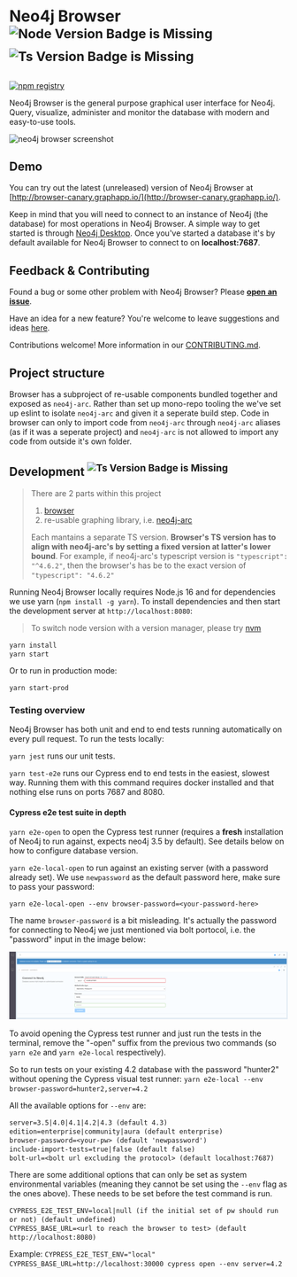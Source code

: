 # Neo4j Browser <sup>![Node Version Badge is Missing][node version badge] ![Ts Version Badge is Missing][ts version badge]</sup>

[![npm registry][npm registry]](https://www.npmjs.com/package/neo4j-devtools-arc)

Neo4j Browser is the general purpose graphical user interface for Neo4j. Query, visualize, administer and monitor the database with modern and easy-to-use tools.

![neo4j browser screenshot](./.github/neo4j-browser-screenshot.png)

## Demo

You can try out the latest (unreleased) version of Neo4j Browser at [http://browser-canary.graphapp.io/](http://browser-canary.graphapp.io/).

Keep in mind that you will need to connect to an instance of Neo4j (the database) for most operations in Neo4j Browser. A simple way to get started is through [Neo4j Desktop](https://neo4j.com/download/). Once you've started a database it's by default available for Neo4j Browser to connect to on **localhost:7687**.

## Feedback & Contributing

Found a bug or some other problem with Neo4j Browser? Please [**open an issue**](https://github.com/neo4j/neo4j-browser/issues).

Have an idea for a new feature? You're welcome to leave suggestions and ideas [here](https://feedback.neo4j.com/browser).

Contributions welcome! More information in our [CONTRIBUTING.md](CONTRIBUTING.md).

## Project structure

Browser has a subproject of re-usable components bundled together and exposed as `neo4j-arc`. Rather than set up mono-repo tooling the we've set up eslint to isolate `neo4j-arc` and given it a seperate build step. Code in browser can only to import code from `neo4j-arc` through `neo4j-arc` aliases (as if it was a seperate project) and `neo4j-arc` is not allowed to import any code from outside it's own folder.

## Development <sup>![Ts Version Badge is Missing][ts version badge]</sup>

> There are 2 parts within this project
> 
> 1. [browser](./src/browser)
> 2. re-usable graphing library, i.e. [neo4j-arc](./src/neo4j-arc)
>
> Each mantains a separate TS version. **Browser's TS version has to align with neo4j-arc's by setting a fixed version
> at latter's lower bound**. For example, if neo4j-arc's typescript version is `"typescript": "^4.6.2"`, then the
> browser's has be to the exact version of `"typescript": "4.6.2"`

Running Neo4j Browser locally requires Node.js 16 and for dependencies we use yarn (`npm install -g yarn`). To install 
dependencies and then start the development server at `http://localhost:8080`:

> To switch node version with a version manager, please try [nvm](https://qubitpi.github.io/hashicorp-aws/blog/nvm)

```shell
yarn install
yarn start
```

Or to run in production mode:

```shell
yarn start-prod
```

### Testing overview

Neo4j Browser has both unit and end to end tests running automatically on every pull request. To run the tests locally:

`yarn jest` runs our unit tests.

`yarn test-e2e` runs our Cypress end to end tests in the easiest, slowest way. Running them with this command requires docker installed and that nothing else runs on ports 7687 and 8080.

#### Cypress e2e test suite in depth

`yarn e2e-open` to open the Cypress test runner (requires a **fresh** installation of Neo4j to run against, expects neo4j 3.5 by default). See details below on how to configure database version.

`yarn e2e-local-open` to run against an existing server (with a password already set). We use `newpassword` as the default password here, make sure to pass your password:

```
yarn e2e-local-open --env browser-password=<your-password-here>
```

The name `browser-password` is a bit misleading. It's actually the password for connecting to Neo4j we just mentioned via bolt portocol, i.e. the "password" input in the image below:

![browser password screenshot](./.github/browser-password.png)

To avoid opening the Cypress test runner and just run the tests in the terminal, remove the "-open" suffix from the previous two commands (so `yarn e2e` and `yarn e2e-local` respectively).

So to run tests on your existing 4.2 database with the password "hunter2" without opening the Cypress visual test runner:
`yarn e2e-local --env browser-password=hunter2,server=4.2`

All the available options for `--env` are:

```
server=3.5|4.0|4.1|4.2|4.3 (default 4.3)
edition=enterprise|community|aura (default enterprise)
browser-password=<your-pw> (default 'newpassword')
include-import-tests=true|false (default false)
bolt-url=<bolt url excluding the protocol> (default localhost:7687)
```

There are some additional options that can only be set as system environmental variables (meaning they cannot be set using the `--env` flag as the ones above).
These needs to be set before the test command is run.

```
CYPRESS_E2E_TEST_ENV=local|null (if the initial set of pw should run or not) (default undefined)
CYPRESS_BASE_URL=<url to reach the browser to test> (default http://localhost:8080)
```

Example: `CYPRESS_E2E_TEST_ENV="local" CYPRESS_BASE_URL=http://localhost:30000 cypress open --env server=4.2`

[node version badge]: https://img.shields.io/badge/NODE-≥16%20<18.0.0-339933?logo=Node.js&logoColor=white&labelColor=66cc33&style=for-the-badge
[npm registry]: https://img.shields.io/npm/v/neo4j-devtools-arc?logo=npm&style=for-the-badge

[ts version badge]: https://img.shields.io/badge/TypeScript-≥4.6.2-3178C6?style=for-the-badge&logo=typescript&logoColor=white&labelColor=358EF1
